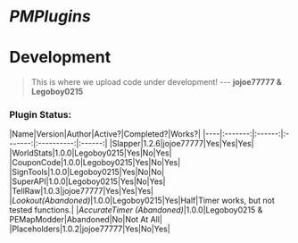 # <b><i>PMPlugins</i></b>
# Development

> This is where we upload code under development!
--- <b>jojoe77777 & Legoboy0215</b>

<h3>Plugin Status:</h3>
|Name|Version|Author|Active?|Completed?|Works?|
|----|:-------:|:------:|:-------:|:----------:|:------:|
|Slapper|1.2.6|jojoe77777|Yes|Yes|Yes|
|WorldStats|1.0.0|Legoboy0215|Yes|No|Yes|
|CouponCode|1.0.0|Legoboy0215|Yes|No|Yes|
|SignTools|1.0.0|Legoboy0215|Yes|No|No|
|SuperAPI|1.0.0|Legoboy0215|Yes|No|Yes|
|TellRaw|1.0.3|jojoe77777|Yes|Yes|Yes|
|<i>Lookout(Abandoned)</i>|1.0.0|Legoboy0215|Yes|Half|Timer works, but not tested functions.|
|<i>AccurateTimer (Abandoned)</i></i>|1.0.0|Legoboy0215 & PEMapModder|Abandoned|No|Not At All|
|Placeholders|1.0.2|jojoe77777|Yes|No|Yes|
